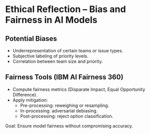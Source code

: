 # Ethical Reflection – Bias and Fairness in AI Models

## Potential Biases
- Underrepresentation of certain teams or issue types.
- Subjective labeling of priority levels.
- Correlation between team size and priority.

## Fairness Tools (IBM AI Fairness 360)
- Compute fairness metrics (Disparate Impact, Equal Opportunity Difference).
- Apply mitigation:
  - Pre-processing: reweighing or resampling.
  - In-processing: adversarial debiasing.
  - Post-processing: reject option classification.

Goal: Ensure model fairness without compromising accuracy.
